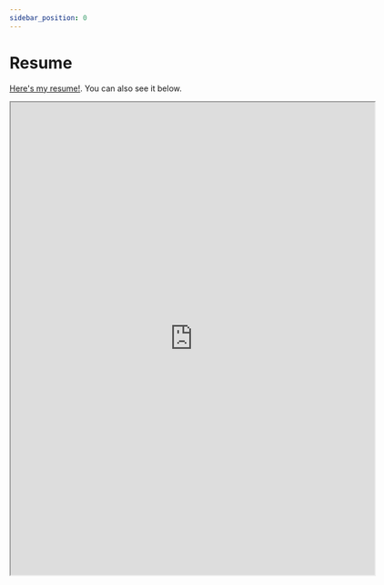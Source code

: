 ```yaml
---
sidebar_position: 0
---
```


# Resume

[Here's my resume!](https://drive.google.com/file/d/1sVCNUuAw2yNrFw3BVZ53edPUzr7sNtry/view?usp=sharing). You can also see it below.

<iframe src="https://drive.google.com/file/d/1sVCNUuAw2yNrFw3BVZ53edPUzr7sNtry/preview" width="640" height="830" allow="autoplay"></iframe>